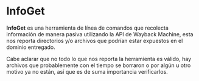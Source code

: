 # InfoGet
**InfoGet** es una herramienta de línea de comandos que recolecta información de manera pasiva utilizando la API de Wayback Machine, esta nos reporta directorios y/o archivos que podrían estar expuestos en el dominio entregado.

Cabe aclarar que no todo lo que nos reporta la herramienta es válido, hay archivos que probablemente con el tiempo se borraron o por algún u otro motivo ya no están, así que es de suma importancia verificarlos.
